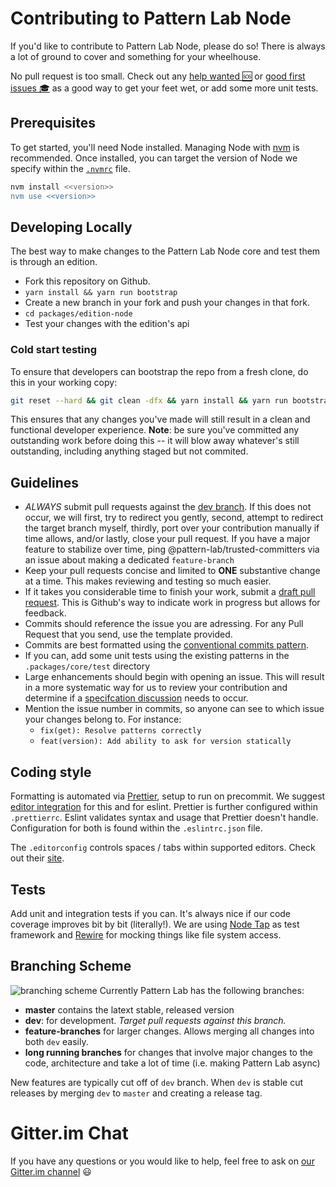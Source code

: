 # Contributing to Pattern Lab Node

If you'd like to contribute to Pattern Lab Node, please do so! There is always a lot of ground to cover and something for your wheelhouse.

No pull request is too small. Check out any [help wanted 🆘](https://github.com/pattern-lab/patternlab-node/issues?q=is%3Aissue+is%3Aopen+label%3A%22help+wanted+%3Asos%3A%22) or [good first issues 🎓](https://github.com/pattern-lab/patternlab-node/issues?q=is%3Aopen+is%3Aissue+label%3A%22good+first+issue+%3Amortar_board%3A%22) as a good way to get your feet wet, or add some more unit tests.

## Prerequisites

To get started, you'll need Node installed. Managing Node with [nvm](https://github.com/creationix/nvm) is recommended. Once installed, you can target the version of Node we specify within the [`.nvmrc`](https://github.com/pattern-lab/patternlab-node/blob/master/.nvmrc) file.

```sh
nvm install <<version>>
nvm use <<version>>
```

## Developing Locally

The best way to make changes to the Pattern Lab Node core and test them is through an edition.

* Fork this repository on Github.
* `yarn install && yarn run bootstrap`
* Create a new branch in your fork and push your changes in that fork.
* `cd packages/edition-node`
* Test your changes with the edition's api

### Cold start testing

To ensure that developers can bootstrap the repo from a fresh clone, do this in your working copy:

```sh
git reset --hard && git clean -dfx && yarn install && yarn run bootstrap
```

This ensures that any changes you've made will still result in a clean and functional developer experience. **Note**: be sure you've committed any outstanding work before doing this -- it will blow away whatever's still outstanding, including anything staged but not commited.

## Guidelines

* _ALWAYS_ submit pull requests against the [dev branch](https://github.com/pattern-lab/patternlab-node/tree/dev). If this does not occur, we will first, try to redirect you gently, second, attempt to redirect the target branch myself, thirdly, port over your contribution manually if time allows, and/or lastly, close your pull request. If you have a major feature to stabilize over time, ping @pattern-lab/trusted-committers via an issue about making a dedicated `feature-branch`
* Keep your pull requests concise and limited to **ONE** substantive change at a time. This makes reviewing and testing so much easier.
* If it takes you considerable time to finish your work, submit a [draft pull request](https://github.blog/2019-02-14-introducing-draft-pull-requests/). This is Github's way to indicate work in progress but allows for feedback.
* Commits should reference the issue you are adressing. For any Pull Request that you send, use the template provided.
* Commits are best formatted using the [conventional commits pattern](https://conventionalcommits.org/).
* If you can, add some unit tests using the existing patterns in the `.packages/core/test` directory
* Large enhancements should begin with opening an issue. This will result in a more systematic way for us to review your contribution and determine if a [specifcation discussion](https://github.com/pattern-lab/the-spec/issues) needs to occur.
* Mention the issue number in commits, so anyone can see to which issue your changes belong to. For instance:
  * `fix(get): Resolve patterns correctly`
  * `feat(version): Add ability to ask for version statically`

## Coding style

Formatting is automated via [Prettier](https://prettier.io/), setup to run on precommit. We suggest [editor integration](https://prettier.io/docs/en/editors.html) for this and for eslint. Prettier is further configured within `.prettierrc`. Eslint validates syntax and usage that Prettier doesn't handle. Configuration for both is found within the `.eslintrc.json` file.

The `.editorconfig` controls spaces / tabs within supported editors. Check out their [site](http://editorconfig.org/).

## Tests

Add unit and integration tests if you can. It's always nice if our code coverage improves bit by bit (literally!). We are using [Node Tap](http://www.node-tap.org/) as test framework and [Rewire](https://github.com/jhnns/rewire) for mocking things like file system access.

## Branching Scheme

![branching scheme](branching-scheme.png) Currently Pattern Lab has the following branches:

* **master** contains the latext stable, released version</dd>
* **dev**: for development. _Target pull requests against this branch._
* **feature-branches** for larger changes. Allows merging all changes into both `dev` easily.
* **long running branches** for changes that involve major changes to the code, architecture and take a lot of time (i.e. making Pattern Lab async)

New features are typically cut off of `dev` branch. When `dev` is stable cut releases by merging `dev` to `master` and creating a release tag.

# Gitter.im Chat

If you have any questions or you would like to help, feel free to ask on [our Gitter.im channel](https://gitter.im/pattern-lab/node) :smiley:
